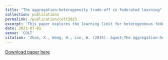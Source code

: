 ```yaml
---
title: "The aggregation–heterogeneity trade-off in federated learning"
collection: publications
permalink: /publication/colt2023
excerpt: 'This paper explores the learning limit for heterogeneous federated learning.'
date: 2023-07-01
venue: 'COLT'
citation: 'Zhao, X., Wang, H., Lin, W. (2015). &quot;The aggregation–heterogeneity trade-off in federated learning.&quot; <i>The 36th Annual Conference on Learning Theory</i>. In Press.'
---
```

[Download paper here](http://huiyuan-Wang.github.io/files/zhao23a.pdf)
